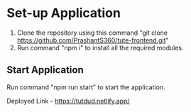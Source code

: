 # Set-up Application

1) Clone the repository using this command "git clone https://github.com/PrashantS360/tute-frontend.git"
2) Run command "npm i" to install all the required modules.

## Start Application

Run command "npm run start" to start the application.

Deployed Link - https://tutdud.netlify.app/
